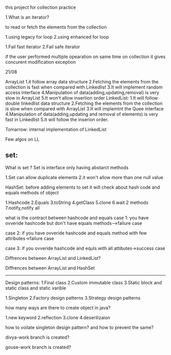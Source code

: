 this project for collection practice

1.What is an iterator?

to read or fetch the elements from the collection

1.using legacy for loop
2.using enhanced for loop

1.Fail fast iterator
2.Fail safe iterator

if the user performed multiple opearation on same time on collection it gives concurent modification exception

21/08

ArrayList
1.it follow array data structure
2.Fetching the elements from the collection is fast when compared with Linkedlist
3.It will implement random access interface
4.Manipulation of data(adding,updating,removal) is very slow in ArrayList
5.It won't allow insertion order
LinkedList:
1.It will follow double linkedlist data structure
2.Fetching the elements from the collection is slow when compared with ArrayList
3.It will implemtnt the Quee interface
4.Manipulation of data(adding,updating and removal of elements) is very fast in Linkedlist
5.It will follow the inserion order.

Tomarrow:
internal implementation of LinkedList

Few algos on LL

set:
----------

What is set ?
Set is interface only having abstarct methods


1.Set can allow duplicate elements
2.it won't allow more than one null value


HashSet:
before adding elements to set it will check about hash code and equals methods of object

1.Hashcode
2.Equals
3.toString
4.getClass
5.clone
6.wait 2 methods
7.notify,notify all

what is the contract between hashcode and equals
case 1:
you have ovveride hashcode but don't have equals methods-->failure case

case 2:
if you have ovveride hashcode and equals method with few attributes->failure case

case 3:
if you ovveride hashcode and equls with all attibutes->success case

Diffrences between ArrayList and LinkedList?



Diffrences between ArrayList and HashSet

----------------------------------------


Design patterns:
1.Final class
2.Custom immutable class
3.Static block and static class and static varible

1.Singleton
2.Factory design patterns
3.Strategy design patterns

how many ways are there to create object in java?

1.new keyword
2.reflection
3.clone
4.deserilizaion

how to voilate singleton design pattern? and how to prevent the same?


divya-work branch is created?

gouse-work branch is created?



